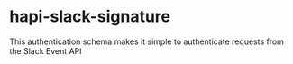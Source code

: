 # hapi-slack-signature
This authentication schema makes it simple to authenticate requests from the Slack Event API
